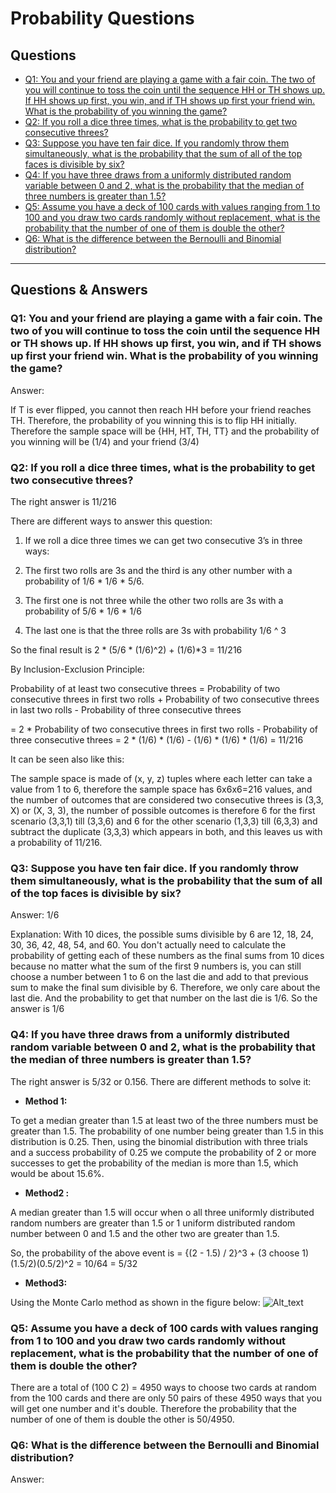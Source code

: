 # Probability Questions #

## Questions ##
* [Q1: You and your friend are playing a game with a fair coin. The two of you will continue to toss the coin until the sequence HH or TH shows up. If HH shows up first, you win, and if TH shows up first your friend win. What is the probability of you winning the game?](https://github.com/youssefHosni/Data-Science-Interview-Questions/blob/main/Probability%20Questions.md#:~:text=Questions%20%26%20Answers-,Q1%3A%20You%20and%20your%20friend%20are%20playing%20a%20game%20with%20a%20fair%20coin.%20The%20two%20of%20you%20will%20continue%20to%20toss%20the%20coin%20until%20the%20sequence%20HH%20or%20TH%20shows%20up.%20If%20HH%20shows%20up%20first%2C%20you%20win%2C%20and%20if%20TH%20shows%20up%20first%20your%20friend%20win.%20What%20is%20the%20probability%20of%20you%20winning%20the%20game%3F,-Answer%3A)
* [Q2: If you roll a dice three times, what is the probability to get two consecutive threes?](https://github.com/youssefHosni/Data-Science-Interview-Questions/blob/main/Probability%20Questions.md#:~:text=friend%20(3/4)-,Q2%3A%20If%20you%20roll%20a%20dice%20three%20times%2C%20what%20is%20the%20probability%20to%20get%20two%20consecutive%20threes%3F,-The%20right%20answer)
* [Q3: Suppose you have ten fair dice. If you randomly throw them simultaneously, what is the probability that the sum of all of the top faces is divisible by six?](https://github.com/youssefHosni/Data-Science-Interview-Questions/blob/main/Probability%20Questions.md#:~:text=of%2011/216.-,Q3%3A%20Suppose%20you%20have%20ten%20fair%20dice.%20If%20you%20randomly%20throw%20them%20simultaneously%2C%20what%20is%20the%20probability%20that%20the%20sum%20of%20all%20of%20the%20top%20faces%20is%20divisible%20by%20six%3F,-Answer%3A%201/6)
* [Q4: If you have three draws from a uniformly distributed random variable between 0 and 2, what is the probability that the median of three numbers is greater than 1.5?](https://github.com/youssefHosni/Data-Science-Interview-Questions/blob/main/Probability%20Questions.md#:~:text=of%2011/216.-,Q3%3A%20If%20you%20have%20three%20draws%20from%20a%20uniformly%20distributed%20random%20variable%20between%200%20and%202%2C%20what%20is%20the%20probability%20that%20the%20median%20of%20three%20numbers%20is%20greater%20than%201.5%3F,-The%20right%20answer)
* [Q5: Assume you have a deck of 100 cards with values ranging from 1 to 100 and you draw two cards randomly without replacement, what is the probability that the number of one of them is double the other?](https://github.com/youssefHosni/Data-Science-Interview-Questions/blob/main/Probability%20Questions.md#:~:text=the%20figure%20below%3A-,Q5%3A%20Assume%20you%20have%20a%20deck%20of%20100%20cards%20with%20values%20ranging%20from%201%20to%20100%20and%20you%20draw%20two%20cards%20randomly%20without%20replacement%2C%20what%20is%20the%20probability%20that%20the%20number%20of%20one%20of%20them%20is%20double%20the%20other%3F,-Footer)
* [Q6: What is the difference between the Bernoulli and Binomial distribution?]()
------------------------------------------------------------------------------------------------------------------------------------------------------------------
## Questions & Answers ##


### Q1: You and your friend are playing a game with a fair coin. The two of you will continue to toss the coin until the sequence HH or TH shows up. If HH shows up first, you win, and if TH shows up first your friend win. What is the probability of you winning the game? ###

Answer:

If T is ever flipped, you cannot then reach HH before your friend reaches TH. Therefore, the probability of you winning this is to flip HH initially. Therefore the sample space will be {HH, HT, TH, TT} and the probability of you winning will be (1/4) and your friend (3/4)


### Q2: If you roll a dice three times, what is the probability to get two consecutive threes? ###

The right answer is 11/216

There are different ways to answer this question:

1. If we roll a dice three times we can get two consecutive 3’s in three ways:
1. The first two rolls are 3s and the third is any other number with a probability of 1/6 * 1/6 * 5/6.

2. The first one is not three while the other two rolls are 3s with a probability of 5/6 * 1/6 * 1/6

3. The last one is that the three rolls are 3s with probability 1/6 ^ 3

So the final result is 2 * (5/6 * (1/6)^2) + (1/6)*3 = 11/216

By Inclusion-Exclusion Principle:

Probability of at least two consecutive threes
= Probability of two consecutive threes in first two rolls + Probability of two consecutive threes in last two rolls - Probability of three consecutive threes

= 2 * Probability of two consecutive threes in first two rolls - Probability of three consecutive threes
= 2 * (1/6) * (1/6) - (1/6) * (1/6) * (1/6) = 11/216

It can be seen also like this:

The sample space is made of (x, y, z) tuples where each letter can take a value from 1 to 6, therefore the sample space has 6x6x6=216 values, and the number of outcomes that are considered two consecutive threes is (3,3, X) or (X, 3, 3), the number of possible outcomes is therefore 6 for the first scenario (3,3,1) till 
(3,3,6) and 6 for the other scenario (1,3,3) till (6,3,3) and subtract the duplicate (3,3,3) which appears in both, and this leaves us with a probability of 11/216.

### Q3: Suppose you have ten fair dice. If you randomly throw them simultaneously, what is the probability that the sum of all of the top faces is divisible by six? ###
Answer:
1/6

Explanation:
With 10 dices, the possible sums divisible by 6 are 12, 18, 24, 30, 36, 42, 48, 54, and 60. You don't actually need to calculate the probability of getting each of these numbers as the final sums from 10 dices because no matter what the sum of the first 9 numbers is, you can still choose a number between 1 to 6 on the last die and add to that previous sum to make the final sum divisible by 6. Therefore, we only care about the last die. And the probability to get that number on the last die is 1/6. So the answer is 1/6


### Q4: If you have three draws from a uniformly distributed random variable between 0 and 2, what is the probability that the median of three numbers is greater than 1.5? ###
The right answer is 5/32 or 0.156. There are different methods to solve it:

* **Method 1:**

To get a median greater than 1.5 at least two of the three numbers must be greater than 1.5. The probability of one number being greater than 1.5 in this distribution is 0.25. Then, using the binomial distribution with three trials and a success probability of 0.25 we compute the probability of 2 or more successes to get the probability of the median is more than 1.5, which would be about 15.6%.

* **Method2 :**

A median greater than 1.5 will occur when o all three uniformly distributed random numbers are greater than 1.5 or 1 uniform distributed random number between 0 and 1.5 and the other two are greater than 1.5.

So, the probability of the above event is
= {(2 - 1.5) / 2}^3 + (3 choose 1)(1.5/2)(0.5/2)^2
= 10/64 = 5/32

* **Method3:**

Using the Monte Carlo method as shown in the figure below:
![Alt_text](https://github.com/youssefHosni/Data-Science-Interview-Questions/blob/main/Figures/Monte%20Carlo%20Methods.png)

### Q5: Assume you have a deck of 100 cards with values ranging from 1 to 100 and you draw two cards randomly without replacement, what is the probability that the number of one of them is double the other? ###

There are a total of (100 C 2) = 4950 ways to choose two cards at random from the 100 cards and there are only 50 pairs of these 4950 ways that you will get one number and it's double. Therefore the probability that the number of one of them is double the other is 50/4950.

### Q6: What is the difference between the Bernoulli and Binomial distribution? ###
Answer:
